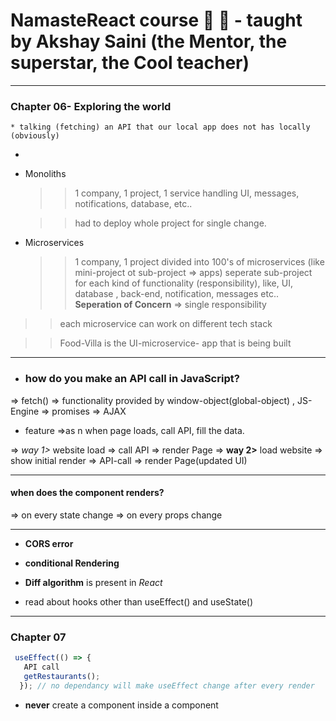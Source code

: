 # NamasteReact course 🙏 🚀 - taught by Akshay Saini (the Mentor, the superstar, the Cool teacher)

---

### Chapter 06- Exploring the world

    * talking (fetching) an API that our local app does not has locally (obviously)

-
- Monoliths

  > > 1 company, 1 project, 1 service handling UI, messages, notifications, database, etc..

  > > had to deploy whole project for single change.

- Microservices
  > > 1 company, 1 project divided into 100's of microservices (like mini-project ot sub-project => apps)
  > > seperate sub-project for each kind of functionality (responsibility), like, UI, database , back-end, notification, messages etc..
  > > **Seperation of Concern** => single responsibility

> > each microservice can work on different tech stack

> > Food-Villa is the UI-microservice- app that is being built

---

- ### how do you make an API call in JavaScript?

=> fetch() => functionality provided by window-object(global-object) , JS-Engine
=> promises
=> AJAX

- feature =>as n when page loads, call API, fill the data.

=> _way 1>_ website load => call API => render Page
=> **way 2>** load website => show initial render => API-call => render Page(updated UI)

---

#### when does the component renders?

=> on every state change
=> on every props change

---

- **CORS error**

- **conditional Rendering**

- **Diff algorithm** is present in _React_

- read about hooks other than useEffect() and useState()

---

### Chapter 07

```javascript
 useEffect(() => {
   API call
   getRestaurants();
  }); // no dependancy will make useEffect change after every render
```

- **never** create a component inside a component
